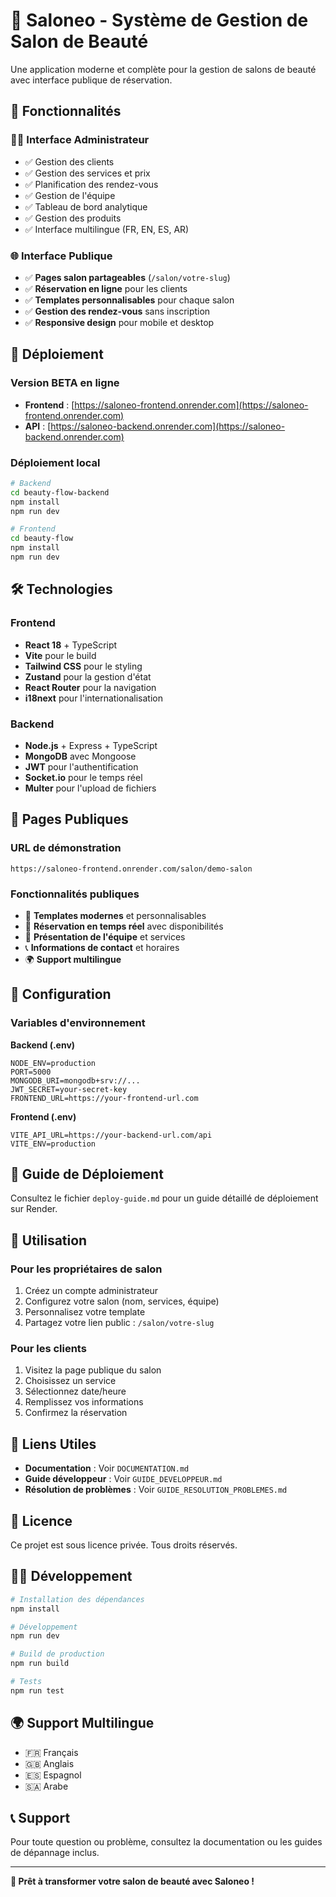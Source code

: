 # 💄 Saloneo - Système de Gestion de Salon de Beauté

Une application moderne et complète pour la gestion de salons de beauté avec interface publique de réservation.

## 🌟 Fonctionnalités

### 👨‍💼 Interface Administrateur
- ✅ Gestion des clients
- ✅ Gestion des services et prix
- ✅ Planification des rendez-vous
- ✅ Gestion de l'équipe
- ✅ Tableau de bord analytique
- ✅ Gestion des produits
- ✅ Interface multilingue (FR, EN, ES, AR)

### 🌐 Interface Publique
- ✅ **Pages salon partageables** (`/salon/votre-slug`)
- ✅ **Réservation en ligne** pour les clients
- ✅ **Templates personnalisables** pour chaque salon
- ✅ **Gestion des rendez-vous** sans inscription
- ✅ **Responsive design** pour mobile et desktop

## 🚀 Déploiement

### Version BETA en ligne
- **Frontend** : [https://saloneo-frontend.onrender.com](https://saloneo-frontend.onrender.com)
- **API** : [https://saloneo-backend.onrender.com](https://saloneo-backend.onrender.com)

### Déploiement local
```bash
# Backend
cd beauty-flow-backend
npm install
npm run dev

# Frontend
cd beauty-flow
npm install
npm run dev
```

## 🛠️ Technologies

### Frontend
- **React 18** + TypeScript
- **Vite** pour le build
- **Tailwind CSS** pour le styling
- **Zustand** pour la gestion d'état
- **React Router** pour la navigation
- **i18next** pour l'internationalisation

### Backend
- **Node.js** + Express + TypeScript
- **MongoDB** avec Mongoose
- **JWT** pour l'authentification
- **Socket.io** pour le temps réel
- **Multer** pour l'upload de fichiers

## 📱 Pages Publiques

### URL de démonstration
```
https://saloneo-frontend.onrender.com/salon/demo-salon
```

### Fonctionnalités publiques
- 🎨 **Templates modernes** et personnalisables
- 📅 **Réservation en temps réel** avec disponibilités
- 👥 **Présentation de l'équipe** et services
- 📞 **Informations de contact** et horaires
- 🌍 **Support multilingue**

## 🔧 Configuration

### Variables d'environnement

**Backend (.env)**
```env
NODE_ENV=production
PORT=5000
MONGODB_URI=mongodb+srv://...
JWT_SECRET=your-secret-key
FRONTEND_URL=https://your-frontend-url.com
```

**Frontend (.env)**
```env
VITE_API_URL=https://your-backend-url.com/api
VITE_ENV=production
```

## 📖 Guide de Déploiement

Consultez le fichier `deploy-guide.md` pour un guide détaillé de déploiement sur Render.

## 🎯 Utilisation

### Pour les propriétaires de salon
1. Créez un compte administrateur
2. Configurez votre salon (nom, services, équipe)
3. Personnalisez votre template
4. Partagez votre lien public : `/salon/votre-slug`

### Pour les clients
1. Visitez la page publique du salon
2. Choisissez un service
3. Sélectionnez date/heure
4. Remplissez vos informations
5. Confirmez la réservation

## 🔗 Liens Utiles

- **Documentation** : Voir `DOCUMENTATION.md`
- **Guide développeur** : Voir `GUIDE_DEVELOPPEUR.md`
- **Résolution de problèmes** : Voir `GUIDE_RESOLUTION_PROBLEMES.md`

## 📄 Licence

Ce projet est sous licence privée. Tous droits réservés.

## 👨‍💻 Développement

```bash
# Installation des dépendances
npm install

# Développement
npm run dev

# Build de production
npm run build

# Tests
npm run test
```

## 🌍 Support Multilingue

- 🇫🇷 Français
- 🇬🇧 Anglais
- 🇪🇸 Espagnol
- 🇸🇦 Arabe

## 📞 Support

Pour toute question ou problème, consultez la documentation ou les guides de dépannage inclus.

---

**🎉 Prêt à transformer votre salon de beauté avec Saloneo !**
